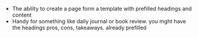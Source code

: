 - The ability to create a page form a template with prefilled headings and content
- Handy for something like  daily journal or book review. you mght have the headings pros, cons, takeaways. already prefilled